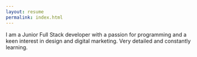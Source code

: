 ```yaml
---
layout: resume
permalink: index.html
---
```


I am a Junior Full Stack developer with a passion for programming and a keen interest in design and digital marketing. Very detailed and constantly learning.